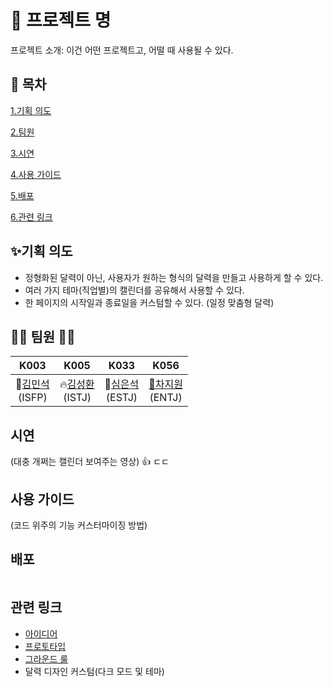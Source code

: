 # 📅 프로젝트 명

프로젝트 소개: 이건 어떤 프로젝트고, 어떨 때 사용될 수 있다.

## 🍵 목차

[1.기획 의도](#기획-의도)

[2.팀원](#팀원)

[3.시연](#시연)

[4.사용 가이드](#사용-가이드)

[5.배포](#배포)

[6.관련 링크](#관련-링크)

## ✨기획 의도
- 정형화된 달력이 아닌, 사용자가 원하는 형식의 달력을 만들고 사용하게 할 수 있다.
- 여러 가지 테마(직업별)의 캘린더를 공유해서 사용할 수 있다.
- 한 페이지의 시작일과 종료일을 커스텀할 수 있다. (일정 맞춤형 달력)

## 🤸‍♂️ 팀원 🤸‍♀️

|K003|K005|K033|K056|
|:--:|:--:|:--:|:--:|
🎸[김민석](https://github.com/PsPLoG)<br>(ISFP)|:fire:[김성환](https://github.com/shshksh)<br>(ISTJ)|🥑[심은석](https://github.com/simeunseok)<br>(ESTJ)|[🥕차지원](https://github.com/Cha-Ji)<br>(ENTJ)


## 시연
(대충 개쩌는 캘린더 보여주는 영상) :+1: 
ㄷㄷ

## 사용 가이드
(코드 위주의 기능 커스터마이징 방법)

## 배포

```groovy=
```

## 관련 링크

- [아이디어]()
- [프로토타입]()
- [그라운드 룰]()
- 달력 디자인 커스텀(다크 모드 및 테마)
